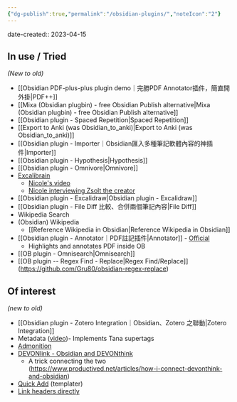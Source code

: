 ```yaml
---
{"dg-publish":true,"permalink":"/obsidian-plugins/","noteIcon":"2"}
---
```


date-created:: 2023-04-15
## In use / Tried
*(New to old)*

- [[Obsidian PDF-plus-plus plugin demo｜完勝PDF Annotator插件，簡直開外掛\|PDF++]]
- [[Mixa (Obsidian plugbin) - free Obsidian Publish alternative\|Mixa (Obsidian plugbin) - free Obsidian Publish alternative]]
- [[Obsidian plugin - Spaced Repetition\|Spaced Repetition]]
- [[Export to Anki (was Obsidian_to_anki)\|Export to Anki (was Obsidian_to_anki)]]
- [[Obsidian plugin - Importer｜Obsidian匯入多種筆記軟體內容的神插件\|Importer]]
- [[Obsidian plugin - Hypothesis\|Hypothesis]]
- [[Obsidian plugin - Omnivore\|Omnivore]]
- [Excalibrain](https://github.com/zsviczian/excalibrain)
	- [Nicole's video](https://www.youtube.com/watch?v=gqEtn3gCZF0)
	- [Nicole interviewing Zsolt the creator](https://www.youtube.com/watch?v=fXGcOWycgG4&t=3503s)
- [[Obsidian plugin - Excalidraw\|Obsidian plugin - Excalidraw]]
- [[Obsidian plugin - File Diff 比較、合併兩個筆記內容\|File Diff]]
- Wikipedia Search
- (Obsidian) Wikipedia
	- [[Reference Wikipedia in Obsidian\|Reference Wikipedia in Obsidian]]
- [[Obsidian plugin - Annotator｜PDF註記插件\|Annotator]] - [Official](https://github.com/elias-sundqvist/obsidian-annotator)
	- Highlights and annotates PDF inside OB
- [[OB plugin - Omnisearch\|Omnisearch]]
- [[OB plugin -- Regex Find - Replace\|Regex Find/Replace]] (https://github.com/Gru80/obsidian-regex-replace)
## Of interest
*(new to old)*

- [[Obsidian plugin - Zotero Integration｜Obsidian、Zotero 之聯動\|Zotero Integration]]
- Metadata ([video](https://www.youtube.com/watch?v=7o9j7WJfhi0))- Implements Tana supertags
- [Admonition](https://github.com/javalent/admonitions)
- [DEVONlink - Obsidian and DEVONthink](https://github.com/ryanjamurphy/DEVONlink-obsidian)
	- A trick connecting the two (https://www.productived.net/articles/how-i-connect-devonthink-and-obsidian)
- [Quick Add](https://www.youtube.com/watch?v=c-UGeOEStZE) (templater)
- [Link headers directly](https://github.com/Signynt/link-headers-directly)

